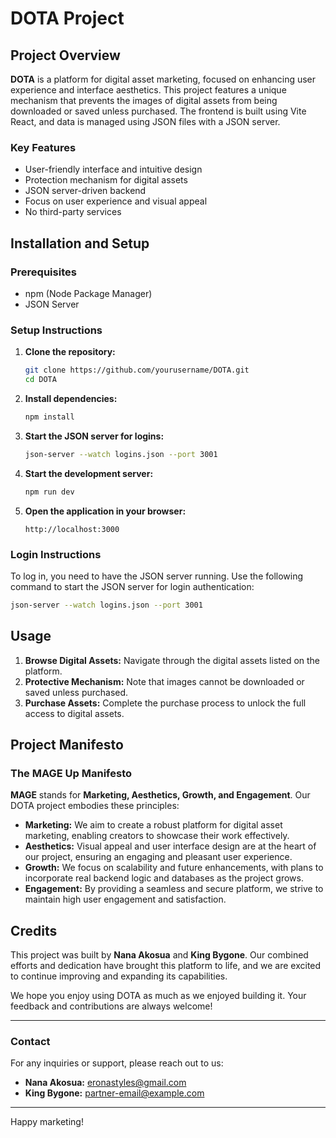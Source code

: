 # DOTA Project

## Project Overview

**DOTA** is a platform for digital asset marketing, focused on enhancing user experience and interface aesthetics. This project features a unique mechanism that prevents the images of digital assets from being downloaded or saved unless purchased. The frontend is built using Vite React, and data is managed using JSON files with a JSON server.

### Key Features

- User-friendly interface and intuitive design
- Protection mechanism for digital assets
- JSON server-driven backend
- Focus on user experience and visual appeal
- No third-party services

## Installation and Setup

### Prerequisites

- npm (Node Package Manager)
- JSON Server

### Setup Instructions

1. **Clone the repository:**
   ```sh
   git clone https://github.com/yourusername/DOTA.git
   cd DOTA
   ```

2. **Install dependencies:**
   ```sh
   npm install
   ```

3. **Start the JSON server for logins:**
   ```sh
   json-server --watch logins.json --port 3001
   ```

4. **Start the development server:**
   ```sh
   npm run dev
   ```

5. **Open the application in your browser:**
   ```
   http://localhost:3000
   ```

### Login Instructions

To log in, you need to have the JSON server running. Use the following command to start the JSON server for login authentication:

```sh
json-server --watch logins.json --port 3001
```

## Usage

1. **Browse Digital Assets:** Navigate through the digital assets listed on the platform.
2. **Protective Mechanism:** Note that images cannot be downloaded or saved unless purchased.
3. **Purchase Assets:** Complete the purchase process to unlock the full access to digital assets.

## Project Manifesto

### The MAGE Up Manifesto

**MAGE** stands for **Marketing, Aesthetics, Growth, and Engagement**. Our DOTA project embodies these principles:

- **Marketing:** We aim to create a robust platform for digital asset marketing, enabling creators to showcase their work effectively.
- **Aesthetics:** Visual appeal and user interface design are at the heart of our project, ensuring an engaging and pleasant user experience.
- **Growth:** We focus on scalability and future enhancements, with plans to incorporate real backend logic and databases as the project grows.
- **Engagement:** By providing a seamless and secure platform, we strive to maintain high user engagement and satisfaction.

## Credits

This project was built by **Nana Akosua** and **King Bygone**. Our combined efforts and dedication have brought this platform to life, and we are excited to continue improving and expanding its capabilities.


We hope you enjoy using DOTA as much as we enjoyed building it. Your feedback and contributions are always welcome!

---

### Contact

For any inquiries or support, please reach out to us:

- **Nana Akosua:** [eronastyles@gmail.com](mailto:your-email@example.com)
- **King Bygone:** [partner-email@example.com](mailto:partner-email@example.com)

---

Happy marketing!